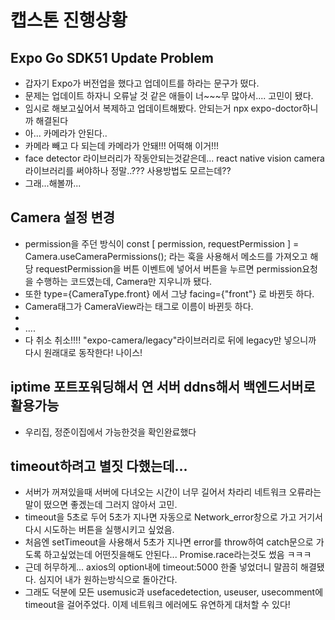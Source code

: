 # 캡스톤 진행상황
## Expo Go SDK51 Update Problem
- 갑자기 Expo가 버전업을 했다고 업데이트를 하라는 문구가 떴다.
- 문제는 업데이트 하자니 오류날 것 같은 애들이 너~~~무 많아서.... 고민이 됐다.
- 임시로 해보고싶어서 복제하고 업데이트해봤다. 안되는거 npx expo-doctor하니까 해결된다
- 아... 카메라가 안된다..
- 카메라 빼고 다 되는데 카메라가 안돼!!! 어떡해 이거!!!
- face detector 라이브러리가 작동안되는것같은데... react native vision camera 라이브러리를 써야하나 정말..??? 사용방법도 모르는데??
- 그래...해볼까...

## Camera 설정 변경
- permission을 주던 방식이 const [ permission, requestPermission ] = Camera.useCameraPermissions(); 라는 훅을 사용해서 메소드를 가져오고 해당 requestPermission을 버튼 이벤트에 넣어서 버튼을 누르면 permission요청을 수행하는 코드였는데, Camera만 지우니까 됐다.
- 또한 type={CameraType.front} 에서 그냥 facing={"front"} 로 바뀐듯 하다.
- Camera태그가 CameraView라는 태그로 이름이 바뀐듯 하다.
- 
- ....
- 다 취소 취소!!!! "expo-camera/legacy"라이브러리로 뒤에 legacy만 넣으니까 다시 원래대로 동작한다! 나이스!

## iptime 포트포워딩해서 연 서버 ddns해서 백엔드서버로 활용가능
- 우리집, 정준이집에서 가능한것을 확인완료했다

## timeout하려고 별짓 다했는데...
- 서버가 꺼져있을때 서버에 다녀오는 시간이 너무 길어서 차라리 네트워크 오류라는 말이 떴으면 좋겠는데 그러지 않아서 고민.
- timeout을 5초로 두어 5초가 지나면 자동으로 Network_error창으로 가고 거기서 다시 시도하는 버튼을 실행시키고 싶었음.
- 처음엔 setTimeout을 사용해서 5초가 지나면 error를 throw하여 catch문으로 가도록 하고싶었는데 어떤짓을해도 안된다... Promise.race라는것도 썼음 ㅋㅋㅋ
- 근데 허무하게... axios의 option내에 timeout:5000 한줄 넣었더니 말끔히 해결됐다. 심지어 내가 원하는방식으로 돌아간다.
- 그래도 덕분에 모든 usemusic과 usefacedetection, useuser, usecomment에 timeout을 걸어주었다. 이제 네트워크 에러에도 유연하게 대처할 수 있다!
